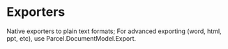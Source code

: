 # Exporters

Native exporters to plain text formats; For advanced exporting (word, html, ppt, etc), use Parcel.DocumentModel.Export.
